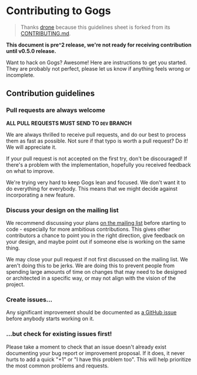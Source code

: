 # Contributing to Gogs

> Thanks [drone](https://github.com/drone/drone) because this guidelines sheet is forked from its [CONTRIBUTING.md](https://github.com/drone/drone/blob/master/CONTRIBUTING.md).

**This document is pre^2 release, we're not ready for receiving contribution until v0.5.0 release.**

Want to hack on Gogs? Awesome! Here are instructions to get you started. They are probably not perfect, please let us know if anything feels wrong or incomplete.

## Contribution guidelines

### Pull requests are always welcome

**ALL PULL REQUESTS MUST SEND TO `DEV` BRANCH**

We are always thrilled to receive pull requests, and do our best to process them as fast as possible. Not sure if that typo is worth a pull request? Do it! We will appreciate it.

If your pull request is not accepted on the first try, don't be discouraged! If there's a problem with the implementation, hopefully you received feedback on what to improve.

We're trying very hard to keep Gogs lean and focused. We don't want it to do everything for everybody. This means that we might decide against incorporating a new feature.

### Discuss your design on the mailing list

We recommend discussing your plans [on the mailing list](https://groups.google.com/forum/#!forum/gogits) before starting to code - especially for more ambitious contributions. This gives other contributors a chance to point you in the right direction, give feedback on your design, and maybe point out if someone else is working on the same thing.

We may close your pull request if not first discussed on the mailing list. We aren't doing this to be jerks. We are doing this to prevent people from spending large amounts of time on changes that may need to be designed or architected in a specific way, or may not align with the vision of the project.

### Create issues...

Any significant improvement should be documented as [a GitHub issue](https://github.com/gogits/gogs/issues) before anybody starts working on it.

### ...but check for existing issues first!

Please take a moment to check that an issue doesn't already exist documenting your bug report or improvement proposal. If it does, it never hurts to add a quick "+1" or "I have this problem too". This will help prioritize the most common problems and requests.